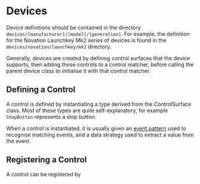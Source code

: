 
# Devices

Device definitions should be contained in the directory
`devices/[manufacturer]/[model]/[generation]`. For example, the definition for
the Novation Launchkey Mk2 series of devices is found in the
`devices/novation/launchkey/mk2` directory.

Generally, devices are created by defining control surfaces that the device
supports, then adding those controls to a control matcher, before calling the
parent device class to initialise it with that control matcher.

## Defining a Control

A control is defined by instantiating a type derived from the ControlSurface
class. Most of these types are quite self-explanatory, for example `StopButton`
represents a stop button.

When a control is instantiated, it is usually given an
[event pattern](eventpattern.md) used to recognise matching events, and a data
strategy used to extract a value from the event.

## Registering a Control

A control can be registered by 
